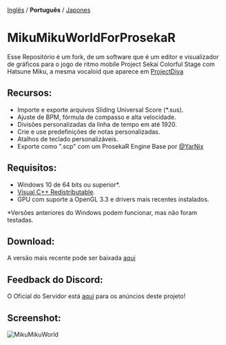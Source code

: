 [Inglês](./README.md) / **Português** / [Japones](./README.ja.md)

# MikuMikuWorldForProsekaR
Esse Repositório é um fork, de um software que é um editor e visualizador de gráficos para o jogo de ritmo mobile Project Sekai Colorful Stage com Hatsune Miku, a mesma vocaloid que aparece em [ProjectDiva](https://project-diva.fandom.com/wiki/Project_DIVA_Wiki)

## Recursos:
- Importe e exporte arquivos Sliding Universal Score (\*.sus).
- Ajuste de BPM, fórmula de compasso e alta velocidade.
- Divisões personalizadas da linha de tempo em até 1920.
- Crie e use predefinições de notas personalizadas.
- Atalhos de teclado personalizáveis.
- Exporte como ".scp" com um ProsekaR Engine Base por [@YarNix](https://github.com/YarNix/MikuMikuWorld)

## Requisitos:
- Windows 10 de 64 bits ou superior*.
- [Visual C++ Redistributable](https://aka.ms/vs/17/release/vc_redist.x64.exe).
- GPU com suporte a OpenGL 3.3 e drivers mais recentes instalados.

*Versões anteriores do Windows podem funcionar, mas não foram testadas.

## Download:
A versão mais recente pode ser baixada [aqui](https://github.com/Choccodrize/MikuMikuWorldForProsekaR/releases/tag/v.3.4.1)
## Feedback do Discord:
O Oficial do Servidor está [aqui](https://discord.gg/FYMB5wgYDa) para os anúncios deste projeto!
 
## Screenshot:
![MikuMikuWorld](https://github.com/crash5band/MikuMikuWorld/assets/44091782/ba9dbcdf-fa77-4b44-b5e3-2858a283fce0) 

